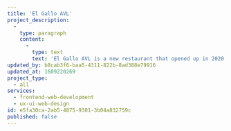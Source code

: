 ```yaml
---
title: 'El Gallo AVL'
project_description:
  -
    type: paragraph
    content:
      -
        type: text
        text: 'El Gallo AVL is a new restaurant that opened up in 2020 during the Covid-19 pandemic. I was asked to take their already developed brand and design a manageable web presence that could drive sales during a difficult time. They also wanted the option of E-Commerce and, to save costs, wanted to run this site alongside another owned property. I chose Craft CMS with Commerce Lite, Tailwind CSS, and Alpine JS. I used Craft''s multisite capabilities so that the one instance could drive the multiple restaurants.'
updated_by: b8cab3f6-baa5-4311-822b-8ad388e79916
updated_at: 1609220269
project_type:
  - all
services:
  - frontend-web-development
  - ux-ui-web-design
id: e5fa30ca-2ab5-4875-9301-3b04a832759c
published: false
---
```

